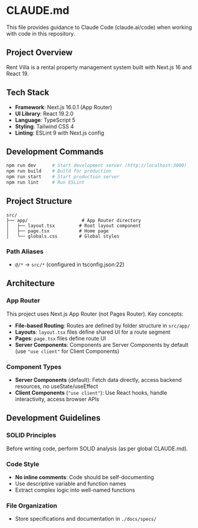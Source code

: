 # CLAUDE.md

This file provides guidance to Claude Code (claude.ai/code) when working with code in this repository.

## Project Overview

Rent Villa is a rental property management system built with Next.js 16 and React 19.

## Tech Stack

- **Framework**: Next.js 16.0.1 (App Router)
- **UI Library**: React 19.2.0
- **Language**: TypeScript 5
- **Styling**: Tailwind CSS 4
- **Linting**: ESLint 9 with Next.js config

## Development Commands

```bash
npm run dev      # Start development server (http://localhost:3000)
npm run build    # Build for production
npm run start    # Start production server
npm run lint     # Run ESLint
```

## Project Structure

```
src/
├── app/                    # App Router directory
│   ├── layout.tsx         # Root layout component
│   ├── page.tsx           # Home page
│   └── globals.css        # Global styles
```

### Path Aliases

- `@/*` → `src/*` (configured in tsconfig.json:22)

## Architecture

### App Router

This project uses Next.js App Router (not Pages Router). Key concepts:

- **File-based Routing**: Routes are defined by folder structure in `src/app/`
- **Layouts**: `layout.tsx` files define shared UI for a route segment
- **Pages**: `page.tsx` files define route UI
- **Server Components**: Components are Server Components by default (use `"use client"` for Client Components)

### Component Types

- **Server Components** (default): Fetch data directly, access backend resources, no useState/useEffect
- **Client Components** (`"use client"`): Use React hooks, handle interactivity, access browser APIs

## Development Guidelines

### SOLID Principles

Before writing code, perform SOLID analysis (as per global CLAUDE.md).

### Code Style

- **No inline comments**: Code should be self-documenting
- Use descriptive variable and function names
- Extract complex logic into well-named functions

### File Organization

- Store specifications and documentation in `./docs/specs/`
